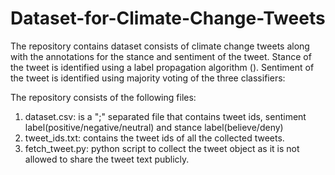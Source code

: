# Dataset-for-Climate-Change-Tweets

The repository contains dataset consists of climate change tweets along with the annotations for the stance and sentiment of the tweet.
Stance of the tweet is identified using a label propagation algorithm (). Sentiment of the tweet is identified using majority voting of the three classifiers: 

The repository consists of the following files:
1. dataset.csv: is a ";" separated file that contains tweet ids, sentiment label(positive/negative/neutral) and stance label(believe/deny)
2. tweet_ids.txt: contains the tweet ids of all the collected tweets.
3. fetch_tweet.py: python script to collect the tweet object as it is not allowed to share the tweet text publicly.
